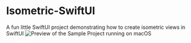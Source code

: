 # Isometric-SwiftUI
A fun little SwiftUI project demonstrating how to create isometric views in SwiftUI
![Preview of the Sample Project running on macOS](https://i.postimg.cc/NMd1yyTk/ezgif-com-video-to-gif.gif)
